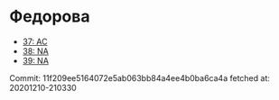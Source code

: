 # Федорова
- [37: AC](37.md)
- [38: NA](38.md)
- [39: NA](39.md)

Commit: 11f209ee5164072e5ab063bb84a4ee4b0ba6ca4a
 fetched at: 20201210-210330
